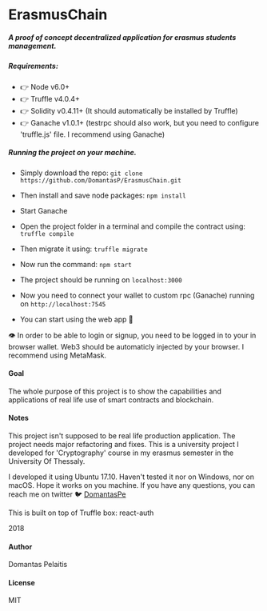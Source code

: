 # ErasmusChain

##### A proof of concept decentralized application for erasmus students management.

####

##### Requirements:

* 👉 Node v6.0+
* 👉 Truffle v4.0.4+
* 👉 Solidity v0.4.11+ (It should automatically be installed by Truffle)
* 👉 Ganache v1.0.1+ (testrpc should also work, but you need to configure 'truffle.js' file. I recommend using Ganache)

##### Running the project on your machine.

* Simply download the repo:
  `git clone https://github.com/DomantasP/ErasmusChain.git`

* Then install and save node packages:
  `npm install`

* Start Ganache

* Open the project folder in a terminal and compile the contract using:
  `truffle compile`

* Then migrate it using:
  `truffle migrate`

* Now run the command:
  `npm start`

* The project should be running on `localhost:3000`

* Now you need to connect your wallet to custom rpc (Ganache) running on
  `http://localhost:7545`

* You can start using the web app 🙌

👁 In order to be able to login or signup, you need to be logged in to your in browser wallet.
Web3 should be automaticly injected by your browser. I recommend using MetaMask.

#### Goal

The whole purpose of this project is to show the capabilities and applications of real life use of smart contracts and blockchain.

#### Notes

This project isn't supposed to be real life production application. The project needs major refactoring and fixes. This is a university project I developed for 'Cryptography' course in my erasmus semester in the University Of Thessaly.

I developed it using Ubuntu 17.10. Haven't tested it nor on Windows, nor on macOS. Hope it works on you machine. If you have any questions, you can reach me on twitter 🐦 [DomantasPe](https://twitter.com/DomantasPe)

This is built on top of Truffle box: react-auth

2018

#### Author

Domantas Pelaitis

#### License

MIT

